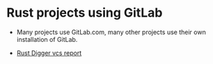 # Rust projects using GitLab

* Many projects use GitLab.com, many other projects use their own installation of GitLab.

* [Rust Digger vcs report](https://rust-digger.code-maven.com/vcs/)


